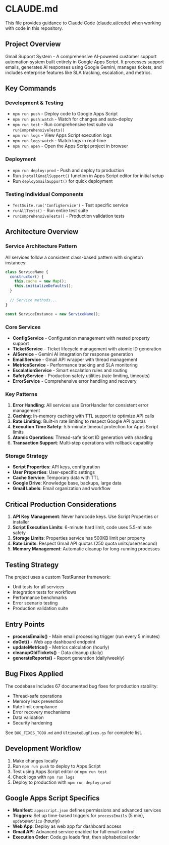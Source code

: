 # CLAUDE.md

This file provides guidance to Claude Code (claude.ai/code) when working with code in this repository.

## Project Overview

Gmail Support System - A comprehensive AI-powered customer support automation system built entirely in Google Apps Script. It processes support emails, generates AI responses using Google Gemini, manages tickets, and includes enterprise features like SLA tracking, escalation, and metrics.

## Key Commands

### Development & Testing
- `npm run push` - Deploy code to Google Apps Script
- `npm run push:watch` - Watch for changes and auto-deploy
- `npm run test` - Run comprehensive test suite via `runComprehensiveTests()`
- `npm run logs` - View Apps Script execution logs
- `npm run logs:watch` - Watch logs in real-time
- `npm run open` - Open the Apps Script project in browser

### Deployment
- `npm run deploy:prod` - Push and deploy to production
- Run `installGmailSupport()` function in Apps Script editor for initial setup
- Run `deployGmailSupport()` for quick deployment

### Testing Individual Components
- `TestSuite.run('ConfigService')` - Test specific service
- `runAllTests()` - Run entire test suite
- `runComprehensiveTests()` - Production validation tests

## Architecture Overview

### Service Architecture Pattern
All services follow a consistent class-based pattern with singleton instances:

```javascript
class ServiceName {
  constructor() {
    this.cache = new Map();
    this.initializeDefaults();
  }
  
  // Service methods...
}

const ServiceInstance = new ServiceName();
```

### Core Services
- **ConfigService** - Configuration management with nested property support
- **TicketService** - Ticket lifecycle management with atomic ID generation
- **AIService** - Gemini AI integration for response generation
- **EmailService** - Gmail API wrapper with thread management
- **MetricsService** - Performance tracking and SLA monitoring
- **EscalationService** - Smart escalation rules and routing
- **SafetyService** - Production safety utilities (rate limiting, timeouts)
- **ErrorService** - Comprehensive error handling and recovery

### Key Patterns

1. **Error Handling**: All services use ErrorHandler for consistent error management
2. **Caching**: In-memory caching with TTL support to optimize API calls
3. **Rate Limiting**: Built-in rate limiting to respect Google API quotas
4. **Execution Time Safety**: 5.5-minute timeout protection for Apps Script limits
5. **Atomic Operations**: Thread-safe ticket ID generation with sharding
6. **Transaction Support**: Multi-step operations with rollback capability

### Storage Strategy
- **Script Properties**: API keys, configuration
- **User Properties**: User-specific settings
- **Cache Service**: Temporary data with TTL
- **Google Drive**: Knowledge base, backups, large data
- **Gmail Labels**: Email organization and workflow

## Critical Production Considerations

1. **API Key Management**: Never hardcode keys. Use Script Properties or installer
2. **Script Execution Limits**: 6-minute hard limit, code uses 5.5-minute safety
3. **Storage Limits**: Properties service has 500KB limit per property
4. **Rate Limits**: Respect Gmail API quotas (250 quota units/user/second)
5. **Memory Management**: Automatic cleanup for long-running processes

## Testing Strategy

The project uses a custom TestRunner framework:
- Unit tests for all services
- Integration tests for workflows
- Performance benchmarks
- Error scenario testing
- Production validation suite

## Entry Points

- **processEmails()** - Main email processing trigger (run every 5 minutes)
- **doGet()** - Web app dashboard endpoint
- **updateMetrics()** - Metrics calculation (hourly)
- **cleanupOldTickets()** - Data cleanup (daily)
- **generateReports()** - Report generation (daily/weekly)

## Bug Fixes Applied

The codebase includes 67 documented bug fixes for production stability:
- Thread-safe operations
- Memory leak prevention
- Rate limit compliance
- Error recovery mechanisms
- Data validation
- Security hardening

See `BUG_FIXES_TODO.md` and `UltimateBugFixes.gs` for complete list.

## Development Workflow

1. Make changes locally
2. Run `npm run push` to deploy to Apps Script
3. Test using Apps Script editor or `npm run test`
4. Check logs with `npm run logs`
5. Deploy to production with `npm run deploy:prod`

## Google Apps Script Specifics

- **Manifest**: `appsscript.json` defines permissions and advanced services
- **Triggers**: Set up time-based triggers for `processEmails` (5 min), `updateMetrics` (hourly)
- **Web App**: Deploy as web app for dashboard access
- **Gmail API**: Advanced service enabled for full email control
- **Execution Order**: Code.gs loads first, then alphabetical order